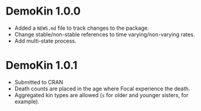# DemoKin 1.0.0

* Added a `NEWS.md` file to track changes to the package.
* Change stable/non-stable references to time varying/non-varying rates.
* Add multi-state process.

# DemoKin 1.0.1
* Submitted to CRAN
* Death counts are placed in the age where Focal experience the death.
* Aggregated kin types are allowed (`s` for older and younger sisters, for example).
